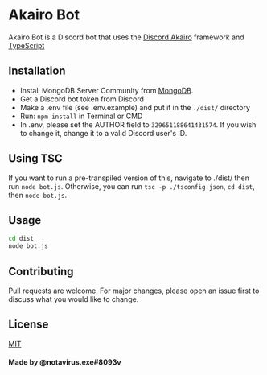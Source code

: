 # Akairo Bot

Akairo Bot is a Discord bot that uses the [Discord Akairo](https://github.com/discord-akairo/discord-akairo) framework and [TypeScript](https://github.com/microsoft/TypeScript)

## Installation

* Install MongoDB Server Community from [MongoDB](https://www.mongodb.com/download-center/community).
* Get a Discord bot token from Discord
* Make a .env file (see .env.example) and put it in the `./dist/` directory
* Run: `npm install` in Terminal or CMD
* In .env, please set the AUTHOR field to `329651188641431574`. If you wish to change it, change it to a valid Discord user's ID.

## Using TSC
If you want to run a pre-transpiled version of this, navigate to ./dist/ then run `node bot.js`. Otherwise, you can run `tsc -p ./tsconfig.json`, `cd dist`, then `node bot.js`.

## Usage

```bash
cd dist
node bot.js
```

## Contributing

Pull requests are welcome. For major changes, please open an issue first to discuss what you would like to change.

## License

[MIT](https://choosealicense.com/licenses/mit/)

#### Made by @notavirus.exe#8093v